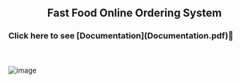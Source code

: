 <h2 align="center"> Fast Food Online Ordering System </h2>

<h3> Click here to see [Documentation](Documentation.pdf)👀</h3>

<br></br>
![image](https://github.com/shiinamars/fast-food-ordering-website/assets/83209654/41ecb91b-76b0-4871-9993-a2c551f2f9b3)
